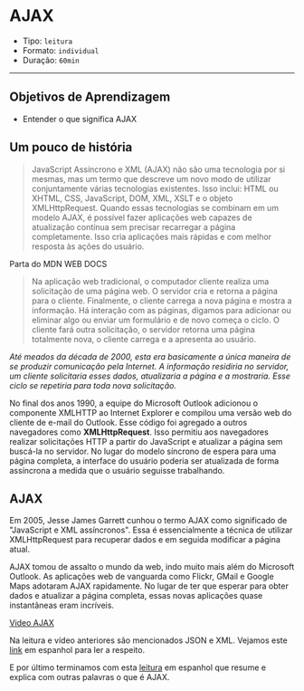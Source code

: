 # AJAX

- Tipo: `leitura`
- Formato: `individual`
- Duração: `60min`

***

## Objetivos de Aprendizagem

- Entender o que significa AJAX

## Um pouco de história

> JavaScript Assíncrono e XML (AJAX) não são uma tecnologia por si mesmas, mas
> um termo que descreve um novo modo de utilizar conjuntamente várias
> tecnologias existentes. Isso inclui: HTML ou XHTML, CSS, JavaScript, DOM, XML,
> XSLT e o objeto XMLHttpRequest. Quando essas tecnologias se combinam em um
> modelo AJAX, é possível fazer aplicações web capazes de atualização contínua
> sem precisar recarregar a página completamente. Isso cria aplicações mais
> rápidas e com melhor resposta às ações do usuário.

Parta do MDN WEB DOCS

>Na aplicação web tradicional, o computador cliente realiza uma solicitação de
>uma página web. O servidor cria e retorna a página para o cliente. Finalmente,
>o cliente carrega a nova página e mostra a informação. Há interação com as
>páginas, digamos para adicionar ou eliminar algo ou enviar um formulário e de
>novo começa o ciclo. O cliente fará outra solicitação, o servidor retorna uma
>página totalmente nova, o cliente carrega e a apresenta ao usuário.

_Até meados da década de 2000, esta era basicamente a única maneira de se
produzir comunicação pela Internet. A informação residiria no servidor, um
cliente solicitaria esses dados, atualizaria a página e a mostraria. Esse ciclo
se repetiria para toda nova solicitação._

No final dos anos 1990, a equipe do Microsoft Outlook adicionou o componente
XMLHTTP ao Internet Explorer e compilou uma versão web do cliente de e-mail do
Outlook. Esse código foi agregado a outros navegadores como **XMLHttpRequest**.
Isso permitiu aos navegadores realizar solicitações HTTP a partir do JavaScript
e atualizar a página sem buscá-la no servidor. No lugar do modelo síncrono de
espera para uma página completa, a interface do usuário poderia ser atualizada
de forma assíncrona a medida que o usuário seguisse trabalhando.

## AJAX

Em 2005, Jesse James Garrett cunhou o termo AJAX como significado de "JavaScript
e XML assíncronos". Essa é essencialmente a técnica de utilizar XMLHttpRequest
para recuperar dados e em seguida modificar a página atual.

AJAX tomou de assalto o mundo da web, indo muito mais além do Microsoft Outlook.
As aplicações web de vanguarda como Flickr, GMail e Google Maps adotaram AJAX
rapidamente. No lugar de ter que esperar para obter dados e atualizar a página
completa, essas novas aplicações quase instantâneas eram incríveis.

[Video AJAX](https://www.youtube.com/watch?v=DAVOAzTX21U8)

Na leitura e vídeo anteriores são mencionados JSON e XML. Vejamos este
[link](https://medium.com/laboratoria-how-to/como-enviar-y-recibir-información-en-internet-json-y-xml-456d5109e885)
em espanhol para ler a respeito.

E por último terminamos com esta
[leitura](https://medium.com/laboratoria-how-to/entendiendo-como-funciona-el-internet-parte-ajax-c993f9802e72)
em espanhol que resume e explica com outras palavras o que é AJAX.
